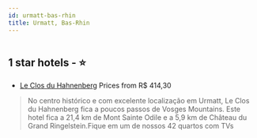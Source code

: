```yaml
---
id: urmatt-bas-rhin
title: Urmatt, Bas-Rhin
---
```


<center><img src="https://i.travelapi.com/hotels/9000000/8990000/8986700/8986692/20e2233a_z.jpg" alt="" /></center>


##  1 star hotels - ⭐️

-    [Le Clos du Hahnenberg](https://www.hurb.com/br/aud/https://www.hurb.com/br/hotels/urmatt/le-clos-du-hahnenberg-HT-47D8?cmp=18055) Prices from R$ 414,30
   > No centro histórico e com excelente localização em Urmatt, Le Clos du Hahnenberg fica a poucos passos de Vosges Mountains.  Este hotel fica a 21,4 km de Mont Sainte Odile e a 5,9 km de Château du Grand Ringelstein.Fique em um de nossos 42 quartos com TVs 
